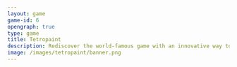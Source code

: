 ```yaml
---
layout: game
game-id: 6
opengraph: true
type: game
title: Tetropaint
description: Rediscover the world-famous game with an innovative way to play. Just touch and draw tetrominos!
image: /images/tetropaint/banner.png
---
```

